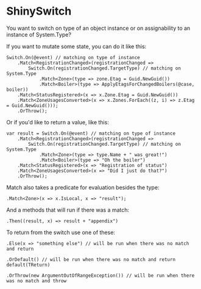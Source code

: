 # ShinySwitch

You want to switch on type of an object instance or on assignability to an instance of System.Type?

If you want to mutate some state, you can do it like this:

    Switch.On(@event) // matching on type of instance
        .Match<RegistrationChanged>(registrationChanged =>
            Switch.On(registrationChanged.TargetType) // matching on System.Type
                .Match<Zone>(type => zone.Etag = Guid.NewGuid())
                .Match<Boiler>(type => ApplyEtagsForChangedBoilers(@case, boiler))
        .Match<StatusRegistered>(x => x.Zone.Etag = Guid.NewGuid())
        .Match<ZoneUsagesConverted>(x => x.Zones.ForEach((z, i) => z.Etag = Guid.NewGuid()));
		.OrThrow();

Or if you'd like to return a value, like this:

    var result = Switch.On(@event) // matching on type of instance
        .Match<RegistrationChanged>(registrationChanged =>
            Switch.On(registrationChanged.TargetType) // matching on System.Type
                .Match<Zone>(type => type.Name + " was great!")
                .Match<Boiler>(type => "Oh the boiler")
        .Match<StatusRegistered>(x => "Registration of status")
        .Match<ZoneUsagesConverted>(x => "Did I just do that?")
		.OrThrow();

Match also takes a predicate for evaluation besides the type:

	.Match<Zone>(x => x.IsLocal, x => "result");

And a methods that will run if there was a match:

	.Then((result, x) => result + "appendix")

To return from the switch use one of these:

	.Else(x => "something else") // will be run when there was no match and return

	.OrDefault() // will be run when there was no match and return default(TReturn)

	.OrThrow(new ArgumentOutOfRangeException()) // will be run when there was no match and throw
	
